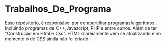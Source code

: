 # Trabalhos_De_Programa
 Esse repósitorio, é responsável por compartilhar programas/algoritmos .
Incluindo programas de C++,Javascript, PHP e entre outros. Além de ter "Construção em Html e Css". HTML diareiamente vem se atualizando e no momento o de CSS ainda não foi criado.
